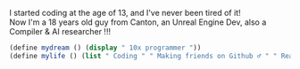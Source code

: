 I started coding at the age of 13, and I've never been tired of it!    
Now I'm a 18 years old guy from Canton, an Unreal Engine Dev, also a Compiler & AI researcher !!!     
```scheme
(define mydream () (display " 10x programmer "))
(define mylife () (list " Coding " " Making friends on Github ♂ " " Reading the f**king source code "))
```
